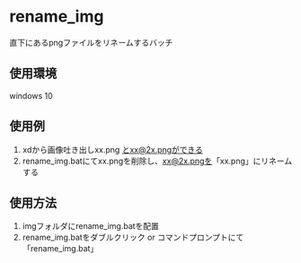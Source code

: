 # rename_img
直下にあるpngファイルをリネームするバッチ

## 使用環境
windows 10

## 使用例
1. xdから画像吐き出しxx.png とxx@2x.pngができる
1. rename_img.batにてxx.pngを削除し、xx@2x.pngを「xx.png」にリネームする

## 使用方法
1. imgフォルダにrename_img.batを配置
1. rename_img.batをダブルクリック or コマンドプロンプトにて「rename_img.bat」
